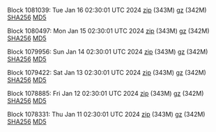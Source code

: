 Block 1081039: Tue Jan 16 02:30:01 UTC 2024 [zip](https://files.01coin.io/mainnet/2024-01-16/bootstrap.dat.zip) (343M) [gz](https://files.01coin.io/mainnet/2024-01-16/bootstrap.dat.tar.gz) (342M) [SHA256](https://files.01coin.io/mainnet/2024-01-16/sha256.txt) [MD5](https://files.01coin.io/mainnet/2024-01-16/md5.txt)

Block 1080497: Mon Jan 15 02:30:01 UTC 2024 [zip](https://files.01coin.io/mainnet/2024-01-15/bootstrap.dat.zip) (343M) [gz](https://files.01coin.io/mainnet/2024-01-15/bootstrap.dat.tar.gz) (342M) [SHA256](https://files.01coin.io/mainnet/2024-01-15/sha256.txt) [MD5](https://files.01coin.io/mainnet/2024-01-15/md5.txt)

Block 1079956: Sun Jan 14 02:30:01 UTC 2024 [zip](https://files.01coin.io/mainnet/2024-01-14/bootstrap.dat.zip) (343M) [gz](https://files.01coin.io/mainnet/2024-01-14/bootstrap.dat.tar.gz) (342M) [SHA256](https://files.01coin.io/mainnet/2024-01-14/sha256.txt) [MD5](https://files.01coin.io/mainnet/2024-01-14/md5.txt)

Block 1079422: Sat Jan 13 02:30:01 UTC 2024 [zip](https://files.01coin.io/mainnet/2024-01-13/bootstrap.dat.zip) (343M) [gz](https://files.01coin.io/mainnet/2024-01-13/bootstrap.dat.tar.gz) (342M) [SHA256](https://files.01coin.io/mainnet/2024-01-13/sha256.txt) [MD5](https://files.01coin.io/mainnet/2024-01-13/md5.txt)

Block 1078885: Fri Jan 12 02:30:01 UTC 2024 [zip](https://files.01coin.io/mainnet/2024-01-12/bootstrap.dat.zip) (343M) [gz](https://files.01coin.io/mainnet/2024-01-12/bootstrap.dat.tar.gz) (342M) [SHA256](https://files.01coin.io/mainnet/2024-01-12/sha256.txt) [MD5](https://files.01coin.io/mainnet/2024-01-12/md5.txt)

Block 1078331: Thu Jan 11 02:30:01 UTC 2024 [zip](https://files.01coin.io/mainnet/2024-01-11/bootstrap.dat.zip) (343M) [gz](https://files.01coin.io/mainnet/2024-01-11/bootstrap.dat.tar.gz) (342M) [SHA256](https://files.01coin.io/mainnet/2024-01-11/sha256.txt) [MD5](https://files.01coin.io/mainnet/2024-01-11/md5.txt)
